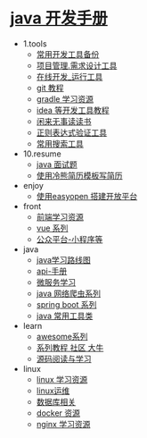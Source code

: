 # [java 开发手册](README.md)
* 1.tools 
   * [ 常用开发工具备份](books/1.tools/1.tools.md)
   * [ 项目管理.需求设计工具](books/1.tools/2.manage.md)
   * [在线开发_运行工具](books/1.tools/dev_online.md)
   * [ git 教程](books/1.tools/git_init.md)
   * [ gradle 学习资源](books/1.tools/gradle.md)
   * [ idea 等开发工具教程](books/1.tools/idea.md)
   * [ 闲来无事读读书](books/1.tools/reading.md)
   * [正则表达式验证工具](books/1.tools/regx.md)
   * [常用搜索工具](books/1.tools/search_tools.md)
* 10.resume 
   * [ java 面试题](books/10.resume/interview.md)
   * [ 使用冷熊简历模板写简历](books/10.resume/resume-template.md)
* enjoy 
   * [ 使用easyopen 搭建开放平台](books/enjoy/easyopen.md)
* front 
   * [前端学习资源](books/front/front_learn.md)
   * [vue 系列](books/front/vue_learn.md)
   * [公众平台-小程序等](books/front/weixin.md)
* java 
   * [ java学习路线图](books/java/1.route.md)
   * [api-手册](books/java/api_reference.md)
   * [ 微服务学习](books/java/microserver.md)
   * [ java 网络爬虫系列](books/java/spider.md)
   * [ spring boot 系列](books/java/spring.md)
   * [ java 常用工具类](books/java/tool.md)
* learn 
   * [awesome系列](books/learn/awesome.md)
   * [系列教程 社区 大牛](books/learn/learn.md)
   * [源码阅读与学习](books/learn/sourcecode.md)
* linux 
   * [ linux 学习资源](books/linux/1.linux.md)
   * [ linux运维](books/linux/2.maintain.md)
   * [ 数据库相关](books/linux/database.md)
   * [ docker 资源](books/linux/docker.md)
   * [ nginx 学习资源](books/linux/nginx.md)
